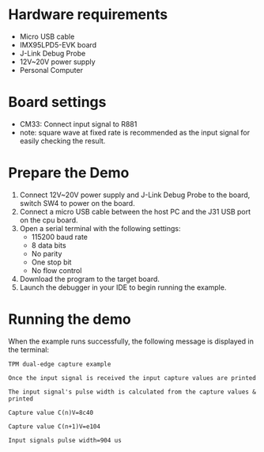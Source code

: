 Hardware requirements
=====================
- Micro USB cable
- IMX95LPD5-EVK board
- J-Link Debug Probe
- 12V~20V power supply
- Personal Computer

Board settings
==============
- CM33: Connect input signal to R881
- note: square wave at fixed rate is recommended as the input signal for easily checking the result. 

Prepare the Demo
===============
1.  Connect 12V~20V power supply and J-Link Debug Probe to the board, switch SW4 to power on the board.
2.  Connect a micro USB cable between the host PC and the J31 USB port on the cpu board.
3.  Open a serial terminal with the following settings:
    - 115200 baud rate
    - 8 data bits
    - No parity
    - One stop bit
    - No flow control
4.  Download the program to the target board.
5.  Launch the debugger in your IDE to begin running the example.

Running the demo
===============
When the example runs successfully, the following message is displayed in the terminal:

~~~~~~~~~~~~~~~~~~~~~~~~~~~~~~~~~~~~~~~~~~~~~~~~~~~~~~~~~~~~~~~~~~~~~~~~~~~~~~
TPM dual-edge capture example

Once the input signal is received the input capture values are printed

The input signal's pulse width is calculated from the capture values & printed

Capture value C(n)V=8c40

Capture value C(n+1)V=e104

Input signals pulse width=904 us 
~~~~~~~~~~~~~~~~~~~~~~~~~~~~~~~~~~~~~~~~~~~~~~~~~~~~~~~~~~~~~~~~~~~~~~~~~~~~~~
